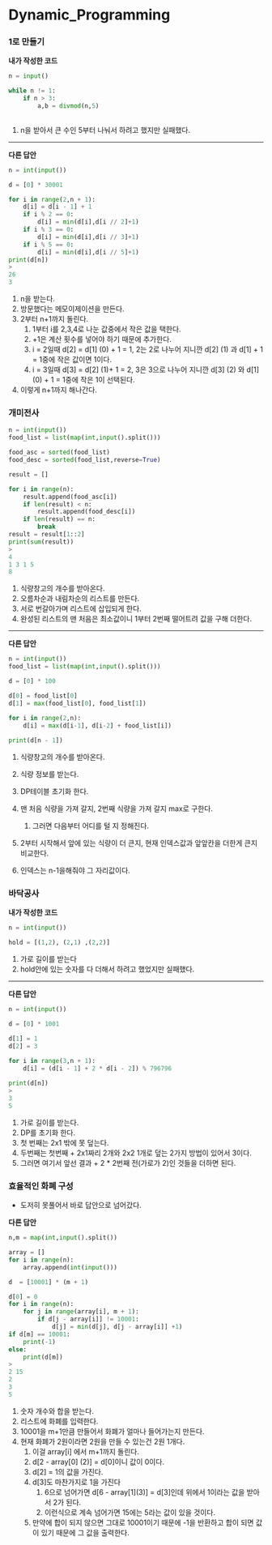 # Dynamic_Programming

### 1로 만들기

**내가 작성한 코드**

```python
n = input()

while n != 1:
    if n > 3:
        a,b = divmod(n,5)
    
```

1. n을 받아서 큰 수인 5부터 나눠서 하려고 했지만 실패했다.

---

**다른 답안**

```python
n = int(input())

d = [0] * 30001

for i in range(2,n + 1):
    d[i] = d[i - 1] + 1
    if i % 2 == 0:
        d[i] = min(d[i],d[i // 2]+1) 
    if i % 3 == 0:
        d[i] = min(d[i],d[i // 3]+1) 
    if i % 5 == 0:
        d[i] = min(d[i],d[i // 5]+1) 
print(d[n])
>
26
3
```

1. n을 받는다.
2. 방문했다는 메모이제이션을 만든다.
3. 2부터 n+1까지 돌린다.
   1. 1부터 i를 2,3,4로 나눈 값중에서 작은 값을 택한다.
   2. +1은 계산 횟수를 넣어야 하기 때문에 추가한다.
   3. i = 2일때 d[2] = d[1] (0) + 1 = 1, 2는 2로 나누어 지니깐 d[2] (1) 과 d[1] + 1 = 1중에 작은 값이면 1이다.
   4. i = 3일때 d[3] = d[2] (1)+ 1 = 2, 3은 3으로 나누어 지니깐 d[3] (2) 와 d[1] (0) + 1 = 1중에 작은 1이 선택된다.
4. 이렇게 n+1까지 해나간다.

### 개미전사

```python
n = int(input())
food_list = list(map(int,input().split()))

food_asc = sorted(food_list)
food_desc = sorted(food_list,reverse=True)

result = []

for i in range(n):
    result.append(food_asc[i])
    if len(result) < n:
        result.append(food_desc[i])
    if len(result) == n:
        break
result = result[1::2]
print(sum(result))
>
4
1 3 1 5
8
```

1. 식량창고의 개수를 받아온다.
2. 오름차순과 내림차순의 리스트를 만든다.
3. 서로 번갈아가며 리스트에 삽입되게 한다.
4. 완성된 리스트의 맨 처음은 최소값이니 1부터 2번째 떨어트려 값을 구해 더한다.

---

**다른 답안**

```python
n = int(input())
food_list = list(map(int,input().split()))

d = [0] * 100

d[0] = food_list[0]
d[1] = max(food_list[0], food_list[1])

for i in range(2,n):
    d[i] = max(d[i-1], d[i-2] + food_list[i])
    
print(d[n - 1])
```

1. 식량창고의 개수를 받아온다.
2. 식량 정보를 받는다.
3. DP테이블 초기화 한다.
4. 맨 처음 식량을 가져 갈지, 2번째 식량을 가져 갈지 max로 구한다. 
   1. 그러면 다음부터 어디를 털 지 정해진다.
5. 2부터 시작해서 앞에 있는 식량이 더 큰지, 현재 인덱스값과 앞앞칸을 더한게 큰지 비교한다.

6. 인덱스는 n-1을해줘야 그 자리값이다.

### 바닥공사

**내가 작성한 코드**

```python
n = int(input())

hold = [(1,2), (2,1) ,(2,2)]
```

1. 가로 길이를 받는다
2. hold안에 있는 숫자를 다 더해서 하려고 했었지만 실패했다.

---

**다른 답안**

```python
n = int(input())

d = [0] * 1001

d[1] = 1
d[2] = 3

for i in range(3,n + 1):
    d[i] = (d[i - 1] + 2 * d[i - 2]) % 796796
    
print(d[n])
>
3
5
```

1. 가로 길이를 받는다.
2. DP를 초기화 한다.
3. 첫 번째는 2x1 밖에 못 덮는다.
4. 두번째는 첫번째 + 2x1짜리 2개와 2x2 1개로 덮는 2가지 방법이 있어서 3이다.
5. 그러면 여기서 앞선 결과 + 2 * 2번째 전(가로가 2)인 것들을 더하면 된다.

### 효율적인 화폐 구성

- 도저히 못풀어서 바로 답안으로 넘어갔다.

**다른 답안**

```python
n,m = map(int,input().split())

array = []
for i in range(n):
    array.append(int(input()))

d  = [10001] * (m + 1)

d[0] = 0
for i in range(n):
    for j in range(array[i], m + 1):
        if d[j - array[i]] != 10001:
            d[j] = min(d[j], d[j - array[i]] +1)
if d[m] == 10001:
    print(-1)
else:
    print(d[m])
>
2 15
2
3
5
```

1. 숫자 개수와 합을 받는다.
2. 리스트에 화폐를 입력한다.
3. 10001을 m+1만큼 만들어서 화폐가 얼마나 들어가는지 만든다.
4. 현재 화폐가 2원이라면 2원을 만들 수 있는건 2원 1개다.
   1. 이걸 array[i] 에서 m+1까지 돌린다.
   2. d[2 - array[0] (2)] = d[0]이니 값이 0이다. 
   3. d[2] = 1의 값을 가진다.
   4. d[3]도 마찬가지로 1을 가진다
      1. 6으로 넘어가면 d[6 - array[1]\(3)] = d[3]인데 위에서 1이라는 값을 받아서 2가 된다.
      2. 이런식으로 계속 넘어가면 15에는 5라는 값이 있을 것이다.
   5. 만약에 합이 되지 않으면 그대로 10001이기 때문에 -1을 반환하고 합이 되면 값이 있기 때문에 그 값을 출력한다.